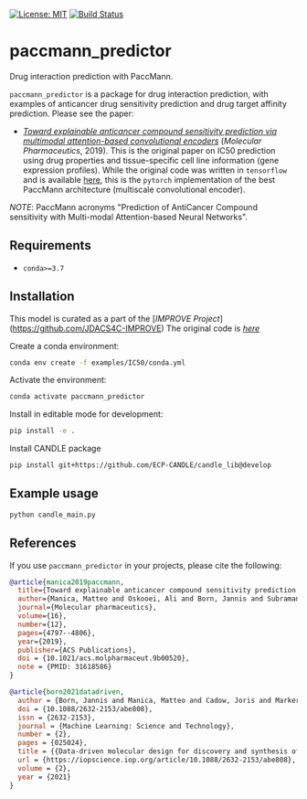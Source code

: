 [![License: MIT](https://img.shields.io/badge/License-MIT-yellow.svg)](https://opensource.org/licenses/MIT)
[![Build Status](https://github.com/PaccMann/paccmann_predictor/actions/workflows/build.yml/badge.svg)](https://github.com/PaccMann/paccmann_predictor/actions/workflows/build.yml)

# paccmann_predictor

Drug interaction prediction with PaccMann.

`paccmann_predictor` is a package for drug interaction prediction, with examples of 
anticancer drug sensitivity prediction and drug target affinity prediction. Please see the paper:

- [_Toward explainable anticancer compound sensitivity prediction via multimodal attention-based convolutional encoders_](https://doi.org/10.1021/acs.molpharmaceut.9b00520) (*Molecular Pharmaceutics*, 2019). This is the original paper on IC50 prediction using drug properties and tissue-specific cell line information (gene expression profiles). While the original code was written in `tensorflow` and is available [here](https://github.com/drugilsberg/paccmann), this is the `pytorch` implementation of the best PaccMann architecture (multiscale convolutional encoder).


*NOTE*: PaccMann acronyms "Prediction of AntiCancer Compound sensitivity with Multi-modal Attention-based Neural Networks".


## Requirements

- `conda>=3.7`

## Installation

This model is curated as a part of the [_IMPROVE Project_] (https://github.com/JDACS4C-IMPROVE)
The original code is [_here_](https://github.com/PaccMann/paccmann_predictor)


Create a conda environment:

```sh
conda env create -f examples/IC50/conda.yml
```

Activate the environment:

```sh
conda activate paccmann_predictor
```

Install in editable mode for development:

```sh
pip install -e .
```
Install CANDLE package
```sh
pip install git+https://github.com/ECP-CANDLE/candle_lib@develop
```

## Example usage

```sh
python candle_main.py
```

## References

If you use `paccmann_predictor` in your projects, please cite the following:

```bib
@article{manica2019paccmann,
  title={Toward explainable anticancer compound sensitivity prediction via multimodal attention-based convolutional encoders},
  author={Manica, Matteo and Oskooei, Ali and Born, Jannis and Subramanian, Vigneshwari and S{\'a}ez-Rodr{\'\i}guez, Julio and Mart{\'\i}nez, Mar{\'\i}a Rodr{\'\i}guez},
  journal={Molecular pharmaceutics},
  volume={16},
  number={12},
  pages={4797--4806},
  year={2019},
  publisher={ACS Publications},
  doi = {10.1021/acs.molpharmaceut.9b00520},
  note = {PMID: 31618586}
}

@article{born2021datadriven,
  author = {Born, Jannis and Manica, Matteo and Cadow, Joris and Markert, Greta and Mill, Nil Adell and Filipavicius, Modestas and Janakarajan, Nikita and Cardinale, Antonio and Laino, Teodoro and {Rodr{\'{i}}guez Mart{\'{i}}nez}, Mar{\'{i}}a},
  doi = {10.1088/2632-2153/abe808},
  issn = {2632-2153},
  journal = {Machine Learning: Science and Technology},
  number = {2},
  pages = {025024},
  title = {{Data-driven molecular design for discovery and synthesis of novel ligands: a case study on SARS-CoV-2}},
  url = {https://iopscience.iop.org/article/10.1088/2632-2153/abe808},
  volume = {2},
  year = {2021}
}
```
